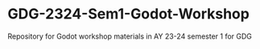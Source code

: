 # GDG-2324-Sem1-Godot-Workshop
Repository for Godot workshop materials in AY 23-24 semester 1 for GDG
